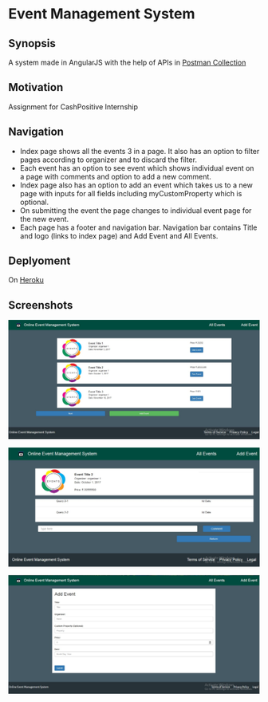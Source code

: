 # Event Management System

## Synopsis
A system made in AngularJS with the help of APIs in [Postman Collection](https://www.getpostman.com/collections/765a863c27af1960eba8)

## Motivation

Assignment for CashPositive Internship

## Navigation
+ Index page shows all the events 3 in a page. It also has an option to filter pages according to organizer and to discard the filter.
+ Each event has an option to see event which shows individual event on a page with comments and option to add a new comment.
+ Index page also has an option to add an event which takes us to a new page with inputs for all fields including myCustomProperty which is optional. 
+ On submitting the event the page changes to individual event page for the new event.
+ Each page has a footer and navigation bar. Navigation bar contains Title and logo (links to index page) and Add Event and All Events.

## Deplyoment
On [Heroku](https://basic-account.herokuapp.com/)

## Screenshots

![Index Page](screenshots/index.jpg "All events 3 in a Page")

![Event Page](screenshots/event.jpg "Individual event with Comments")

![Add Page](screenshots/post.jpg "Add Event")
